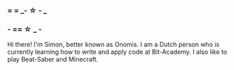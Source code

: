 ###                                                   = = _- ☆ - _
###                                                        - == ☆ _ - 

Hi there! I'm Simon, better known as Onomis. I am a Dutch person who is currently learning how to write and apply code at Bit-Academy. I also like to play Beat-Saber and Minecraft.

<!--
                                                                                          {\__／}
There is nothing hidden here, but for your commendable efforts I can give you this cookie（ • w •）
                                                                                          ／ >🍪
-->
